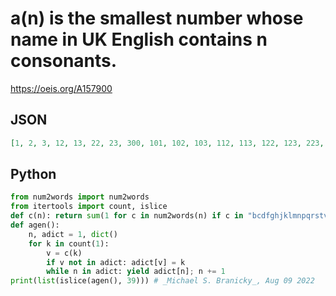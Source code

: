 # a\(n\) is the smallest number whose name in UK English contains n consonants\.
https://oeis.org/A157900
## JSON
```JSON
[1, 2, 3, 12, 13, 22, 23, 300, 101, 102, 103, 112, 113, 122, 123, 223, 323, 1112, 1113, 1122, 1123, 1223, 1323, 2323, 3323, 12323, 13323, 22323, 23323, 101223, 101323, 102323, 103323, 112323, 113323, 122323, 123323, 223323, 323323, 1113323, 1122323, 1123323, 1223323, 1323323]
```
## Python
```Python
from num2words import num2words
from itertools import count, islice
def c(n): return sum(1 for c in num2words(n) if c in "bcdfghjklmnpqrstvwxz")
def agen():
    n, adict = 1, dict()
    for k in count(1):
        v = c(k)
        if v not in adict: adict[v] = k
        while n in adict: yield adict[n]; n += 1
print(list(islice(agen(), 39))) # _Michael S. Branicky_, Aug 09 2022
```
